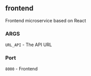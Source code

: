 ## frontend
Frontend microservice based on React

### ARGS
`URL_API` - The API URL

### Port
`8000` - Frontend